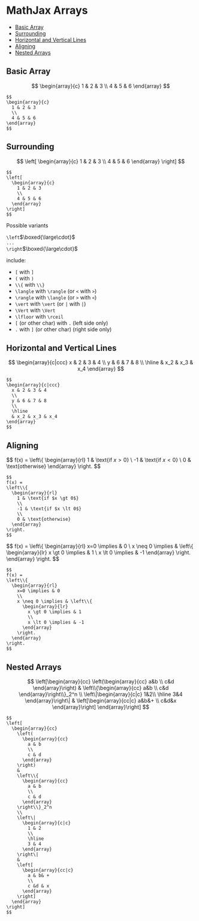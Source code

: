 # MathJax Arrays

- [Basic Array](#basic-array)
- [Surrounding](#surrounding)
- [Horizontal and Vertical Lines](#horizontal-and-vertical-lines)
- [Aligning](#aligning)
- [Nested Arrays](#nested-arrays)

## Basic Array

$$
\begin{array}{c}
1 & 2 & 3
\\
4 & 5 & 6
\end{array}
$$

```
$$
\begin{array}{c}
  1 & 2 & 3
  \\
  4 & 5 & 6
\end{array}
$$
```

## Surrounding

$$
\left[
\begin{array}{c}
1 & 2 & 3
\\
4 & 5 & 6
\end{array}
\right]
$$

```
$$
\left[
  \begin{array}{c}
    1 & 2 & 3
    \\
    4 & 5 & 6
  \end{array}
\right]
$$
```

Possible variants

`\left`$\boxed{\large\cdot}$  
`...`  
`\right`$\boxed{\large\cdot}$

include:

- `[` with `]`
- `(` with `)`
- `\\{` with `\\}`
- `\langle` with `\rangle` (or `<` with `>`)
- `\rangle` with `\langle` (or `>` with `<`)
- `\vert` with `\vert` (or `|` with `|`)
- `\Vert` with `\Vert`
- `\lfloor` with `\rceil`
- `[` (or other char) with `.` (left side only)
- `.` with `]` (or other char) (right side only)

## Horizontal and Vertical Lines

$$
\begin{array}{c|ccc}
x & 2 & 3 & 4
\\
y & 6 & 7 & 8
\\
\hline
& x_2 & x_3 & x_4
\end{array}
$$

```
$$
\begin{array}{c|ccc}
  x & 2 & 3 & 4
  \\
  y & 6 & 7 & 8
  \\
  \hline
  & x_2 & x_3 & x_4
\end{array}
$$
```

## Aligning

$$
f(x) =
\left\\{
\begin{array}{rl}
1 & \text{if $x \gt 0$}
\\
-1 & \text{if $x \lt 0$}
\\
0 & \text{otherwise}
\end{array}
\right.
$$

```
$$
f(x) =
\left\\{
  \begin{array}{rl}
    1 & \text{if $x \gt 0$}
    \\
    -1 & \text{if $x \lt 0$}
    \\
    0 & \text{otherwise}
  \end{array}
\right.
$$
```

$$
f(x) =
\left\\{
\begin{array}{rl}
x=0 \implies & 0
\\
x \neq 0 \implies & \left\\{
\begin{array}{lr}
x \gt 0 \implies & 1
\\
x \lt 0 \implies & -1
\end{array}
\right.
\end{array}
\right.
$$

```
$$
f(x) =
\left\\{
  \begin{array}{rl}
    x=0 \implies & 0
    \\
    x \neq 0 \implies & \left\\{
      \begin{array}{lr}
        x \gt 0 \implies & 1
        \\
        x \lt 0 \implies & -1
      \end{array}
    \right.
  \end{array}
\right.
$$
```

## Nested Arrays

$$
\left[\begin{array}{cc}
  \left(\begin{array}{cc}
    a&b
    \\
    c&d
  \end{array}\right)
  &
  \left\\{\begin{array}{cc}
    a&b
    \\
    c&d
  \end{array}\right\\}_2^n
  \\
  \left\|\begin{array}{c|c}
    1&2\\
    \hline
    3&4
  \end{array}\right\|
  &
  \left[\begin{array}{cc|c}
    a&b&+
    \\
    c&d&x
  \end{array}\right]
\end{array}\right]
$$

```
$$
\left[
  \begin{array}{cc}
    \left(
      \begin{array}{cc}
        a & b
        \\
        c & d
      \end{array}
    \right)
    &
    \left\\{
      \begin{array}{cc}
        a & b
        \\
        c & d
      \end{array}
    \right\\}_2^n
    \\
    \left\|
      \begin{array}{c|c}
        1 & 2
        \\
        \hline
        3 & 4
      \end{array}
    \right\|
    &
    \left[
      \begin{array}{cc|c}
        a & b& +
        \\
        c &d & x
      \end{array}
    \right]
  \end{array}
\right]
$$
```
